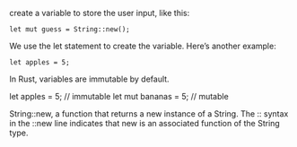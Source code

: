 create a variable to store the user input, like this:

    let mut guess = String::new();
 We use the let statement to create the variable. Here’s another example:

    let apples = 5;

In Rust, variables are immutable by default.    

let apples = 5; // immutable
let mut bananas = 5; // mutable

String::new, a function that returns a new instance of a String. 
The :: syntax in the ::new line indicates that new is an associated function of the String type.


